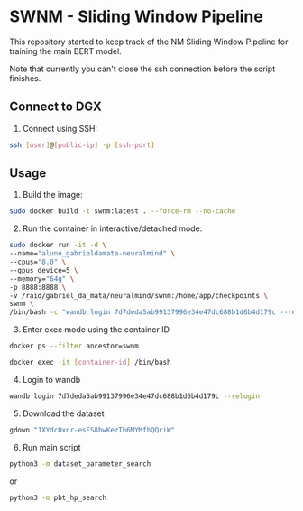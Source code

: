 # SWNM - Sliding Window Pipeline
This repository started to keep track of the NM Sliding Window Pipeline for training the main BERT model.

Note that currently you can't close the ssh connection before the script finishes.

## Connect to DGX
1. Connect using SSH:
```sh
ssh [user]@[public-ip] -p [ssh-port]
```

## Usage
1. Build the image:
```sh
sudo docker build -t swnm:latest . --force-rm --no-cache
```

2. Run the container in interactive/detached mode:
```sh
sudo docker run -it -d \
--name="aluno_gabrieldamata-neuralmind" \
--cpus="8.0" \
--gpus device=5 \
--memory="64g" \
-p 8888:8888 \
-v /raid/gabriel_da_mata/neuralmind/swnm:/home/app/checkpoints \
swnm \
/bin/bash -c "wandb login 7d7deda5ab99137996e34e47dc688b1d6b4d179c --relogin && jupyter lab --allow-root --ip '*' --port 8888"
```

3. Enter exec mode using the container ID
```sh
docker ps --filter ancestor=swnm

docker exec -it [container-id] /bin/bash
```

4. Login to wandb
```sh
wandb login 7d7deda5ab99137996e34e47dc688b1d6b4d179c --relogin
```

5. Download the dataset
```sh
gdown "1XYdcOxnr-esES8bwKezTb6MYMfhQQriW"
```

6. Run main script
```sh
python3 -m dataset_parameter_search
```
or
```sh
python3 -m pbt_hp_search
```
